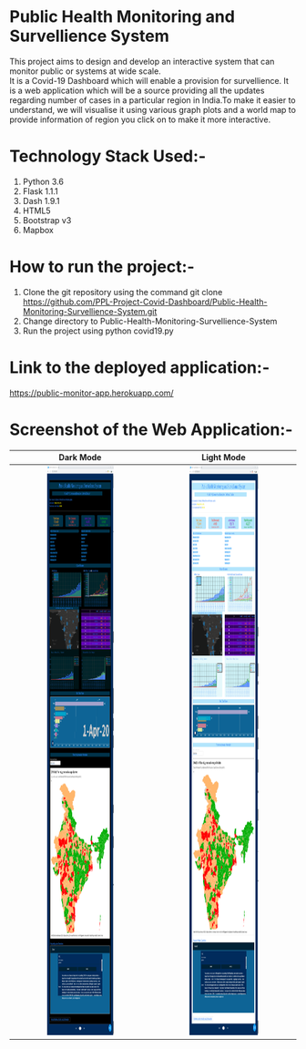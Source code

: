 # Public Health Monitoring and Survellience System
This project aims to design and develop an interactive system that can monitor public or systems at wide scale.                             
It is a Covid-19 Dashboard which will enable a provision for survellience. It is a web application which will be a source providing all the 
updates regarding number of cases in a particular region in India.To make it easier to understand, we will visualise it using various graph 
plots and a world map to provide information of region you click on to make it more interactive.

# Technology Stack Used:-
1. Python 3.6
2. Flask 1.1.1
3. Dash 1.9.1
4. HTML5
5. Bootstrap v3
6. Mapbox

# How to run the project:-
1. Clone the git repository using the command 
git clone https://github.com/PPL-Project-Covid-Dashboard/Public-Health-Monitoring-Survellience-System.git
2. Change directory to Public-Health-Monitoring-Survellience-System
3. Run the project using python covid19.py


# Link to the deployed application:-
https://public-monitor-app.herokuapp.com/

# Screenshot of the Web Application:-

Dark Mode                    |                   Light Mode
:---------------------------------:        |      :------------------------------:
<img src="images/dark.png" height="1000" width="50%">     |      <img src="images/light.png" height="1000" width="50%">


